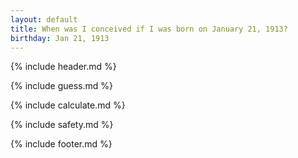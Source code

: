 ```yaml
---
layout: default
title: When was I conceived if I was born on January 21, 1913?
birthday: Jan 21, 1913
---
```


{% include header.md %}

{% include guess.md %}

{% include calculate.md %}

{% include safety.md %}

{% include footer.md %}



